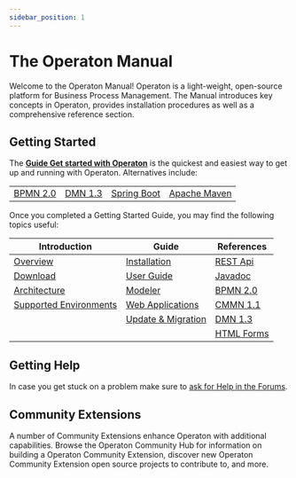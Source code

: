 ```yaml
---
sidebar_position: 1
---
```


# The Operaton Manual

Welcome to the Operaton Manual! Operaton is a light-weight, open-source platform for Business Process Management. The Manual introduces key concepts in Operaton, provides installation procedures as well as a comprehensive reference section.

## Getting Started

The [**Guide Get started with Operaton**](/docs/get-started/index.md) is the quickest and easiest way to get up and running with Operaton. Alternatives include:

| | | | |
|--|--|--|--|
| [BPMN 2.0](/docs/get-started/quick-start/) | [DMN 1.3](/docs/get-started/dmn/) | [Spring Boot](/docs/get-started/spring-boot/) | [Apache Maven](/docs/get-started/apache-maven.md) |

Once you completed a Getting Started Guide, you may find the following topics useful:

| Introduction | Guide | References |
|--|--|--|
| [Overview](./introduction/) | [Installation](./installation/index.md) | [REST Api](./reference/rest/index.md) |
| [Download](./introduction/downloading-operaton.md) | [User Guide](./user-guide/index.md)| [Javadoc](#) |
| [Architecture](./introduction/architecture.md) | [Modeler](./modeler/index.md) | [BPMN 2.0](./reference/bpmn20/index.md) |
| [Supported Environments](./introduction/supported-environments.md) | [Web Applications](./webapps/index.md) |[CMMN 1.1](./reference/cmmn11/index.md) |
| | [Update & Migration](./update/index.md) | [DMN 1.3](./reference/dmn/index.md) |
| | | [HTML Forms](./reference/forms/index.md) |

## Getting Help

In case you get stuck on a problem make sure to [ask for Help in the Forums](https://forum.operaton.org).

## Community Extensions

A number of Community Extensions enhance Operaton with additional capabilities. Browse the Operaton Community Hub for information on building a Operaton Community Extension, discover new Operaton Community Extension open source projects to contribute to, and more.